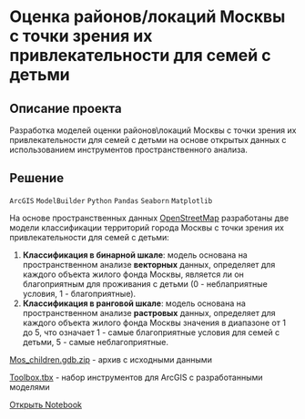 # Оценка районов/локаций Москвы с точки зрения их привлекательности для семей с детьми

## Описание проекта

Разработка моделей оценки районов\локаций Москвы с точки зрения их привлекательности для семей с детьми на основе открытых данных с использованием инструментов пространственного анализа.

## Решение

`ArcGIS` `ModelBuilder` `Python` `Pandas` `Seaborn` `Matplotlib`

На основе пространственных данных [OpenStreetMap](https://www.openstreetmap.org/#map=13/55.7444/37.6253) разработаны две модели классификации территорий города Москвы с точки зрения их привлекательности для семей с детьми:
1. **Классификация в бинарной шкале**: модель основана на пространственном анализе **векторных** данных, определяет для каждого объекта жилого фонда Москвы, является ли он благоприятным для проживания с детьми (0 - неблаприятные условия, 1 - благоприятные).
2. **Классификация в ранговой шкале**: модель основана на пространственном анализе **растровых** данных, определяет для каждого объекта жилого фонда Москвы значения в диапазоне от 1 до 5, что означает 1 - самые благоприятные условия для семей с детьми, 5 - самые неблагоприятные.

[Mos_children.gdb.zip](https://github.com/Kri5PO/Test/blob/main/Mos_children.gdb.zip) - архив с исходными данными

[Toolbox.tbx](https://github.com/Kri5PO/Test/blob/main/Toolbox.tbx) - набор инструментов для ArcGIS с разработанными моделями

[Открыть Notebook](https://github.com/Kri5PO/Test/blob/main/Mos_for_children.ipynb)
